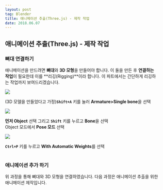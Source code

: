 ```yaml
---
layout: post 
tag: Blender
title: 애니메이션 추출(Three.js) - 제작 작업
date: 2018.06.07
---
```


## 애니메이션 추출(Three.js) - 제작 작업  
### 뼈대 연결하기  
애니메이션을 만드려면 **뼈대**와 **3D 모형**을 만들어야 합니다. 이 둘을 만든 후 **연결하는 작업**이 필요한데 이를 **리깅(Rigging)**이라 합니다. 이 파트에서는 간단하게 리깅하는 작업까지 보여드리겠습니다.   

<img src="{{site.url}}/images/애니메이션_추출_제작1.jpg?raw=true">   

(3D 모델을 만들었다고 가정)**`Shift+A`** 키를 눌러  **Armature>Single bone**을 선택   

<img src="{{site.url}}/images/애니메이션_추출_제작2.jpg?raw=true">   

**먼저 Object** 선택 그리고 **`Shift`** 키를 누르고 **Bone**을 선택  
Object 모드에서 **Pose 모드** 선택  

<img src="{{site.url}}/images/애니메이션_추출_제작3.jpg?raw=true">   

**`Ctrl+P`** 키를 누르고 **With Automatic Weights**를 선택  
<br>
### 애니메이션 추가 하기  
위 과정을 통해 뼈대와 3D 모형을 연결하였습니다. 다음 과정은 애니메이션 추출을 위한 애니메이션 제작입니다.  